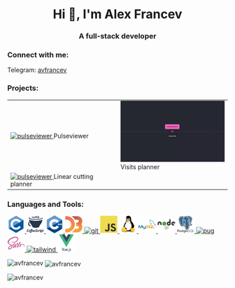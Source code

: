 <h1 align="center">Hi 👋, I'm Alex Francev</h1>
<h3 align="center">A full-stack developer</h3>


<h3 align="left">Connect with me:</h3>
<p align="left">
Telegram: <a href="https://t.me/avfrancev" target="_blank" rel="noreferrer">avfrancev<a/>
</p>

<h3 align="left">Projects:</h3>

<table>
<tr>
<td>
<a href="https://github.com/avfrancev/pulseviewer" target="_blank" rel="noreferrer">
  <img src="https://github.com/user-attachments/assets/291a7af4-b84f-4ff4-bcd5-e2dd4ef72b72" alt="pulseviewer" />
</a>
<label>Pulseviewer</label>
</td>
<td width="50%">
<a href="https://github.com/avfrancev/merch_planner" target="_blank" rel="noreferrer">
  <img src="https://github.com/avfrancev/merch_planner/raw/master/docs/demo.gif" alt="pulseviewer" />
</a>
<label>Visits planner</label>
</td>
<tr>
<td width="50%">
<a href="https://github.com/avfrancev/linear_cutting_planner" target="_blank" rel="noreferrer">
  <img src="https://github.com/user-attachments/assets/24cc8f35-f14d-406a-83e5-d85341bb4e30" alt="pulseviewer" />
</a>
<label>Linear cutting planner</label>
</tr>
</td>
</tr>
</table>

<h3 align="left">Languages and Tools:</h3>
<p align="left"> <a href="https://www.cprogramming.com/" target="_blank" rel="noreferrer"> <img src="https://raw.githubusercontent.com/devicons/devicon/master/icons/c/c-original.svg" alt="c" width="40" height="40"/> </a> <a href="https://offeescript.org" target="_blank" rel="noreferrer"> <img src="https://raw.githubusercontent.com/devicons/devicon/master/icons/coffeescript/coffeescript-original-wordmark.svg" alt="coffeescript" width="40" height="40"/> </a> <a href="https://www.w3schools.com/cpp/" target="_blank" rel="noreferrer"> <img src="https://raw.githubusercontent.com/devicons/devicon/master/icons/cplusplus/cplusplus-original.svg" alt="cplusplus" width="40" height="40"/> </a> <a href="https://d3js.org/" target="_blank" rel="noreferrer"> <img src="https://raw.githubusercontent.com/devicons/devicon/master/icons/d3js/d3js-original.svg" alt="d3js" width="40" height="40"/> </a> <a href="https://git-scm.com/" target="_blank" rel="noreferrer"> <img src="https://www.vectorlogo.zone/logos/git-scm/git-scm-icon.svg" alt="git" width="40" height="40"/> </a> <a href="https://developer.mozilla.org/en-US/docs/Web/JavaScript" target="_blank" rel="noreferrer"> <img src="https://raw.githubusercontent.com/devicons/devicon/master/icons/javascript/javascript-original.svg" alt="javascript" width="40" height="40"/> </a> <a href="https://www.linux.org/" target="_blank" rel="noreferrer"> <img src="https://raw.githubusercontent.com/devicons/devicon/master/icons/linux/linux-original.svg" alt="linux" width="40" height="40"/> </a> <a href="https://www.mysql.com/" target="_blank" rel="noreferrer"> <img src="https://raw.githubusercontent.com/devicons/devicon/master/icons/mysql/mysql-original-wordmark.svg" alt="mysql" width="40" height="40"/> </a> <a href="https://nodejs.org" target="_blank" rel="noreferrer"> <img src="https://raw.githubusercontent.com/devicons/devicon/master/icons/nodejs/nodejs-original-wordmark.svg" alt="nodejs" width="40" height="40"/> </a> <a href="https://www.postgresql.org" target="_blank" rel="noreferrer"> <img src="https://raw.githubusercontent.com/devicons/devicon/master/icons/postgresql/postgresql-original-wordmark.svg" alt="postgresql" width="40" height="40"/> </a> <a href="https://pugjs.org" target="_blank" rel="noreferrer"> <img src="https://cdn.worldvectorlogo.com/logos/pug.svg" alt="pug" width="40" height="40"/> </a> <a href="https://sass-lang.com" target="_blank" rel="noreferrer"> <img src="https://raw.githubusercontent.com/devicons/devicon/master/icons/sass/sass-original.svg" alt="sass" width="40" height="40"/> </a> <a href="https://tailwindcss.com/" target="_blank" rel="noreferrer"> <img src="https://www.vectorlogo.zone/logos/tailwindcss/tailwindcss-icon.svg" alt="tailwind" width="40" height="40"/> </a> <a href="https://vuejs.org/" target="_blank" rel="noreferrer"> <img src="https://raw.githubusercontent.com/devicons/devicon/master/icons/vuejs/vuejs-original-wordmark.svg" alt="vuejs" width="40" height="40"/> </a> </p>

<p><img align="left" src="https://github-readme-stats.vercel.app/api/top-langs?username=avfrancev&show_icons=true&locale=en&layout=compact" alt="avfrancev" /></p>

<p>&nbsp;<img align="center" src="https://github-readme-stats.vercel.app/api?username=avfrancev&show_icons=true&locale=en" alt="avfrancev" /></p>

<p align="left"> <img src="https://komarev.com/ghpvc/?username=avfrancev&label=Profile%20views&color=0e75b6&style=flat" alt="avfrancev" /> </p>
